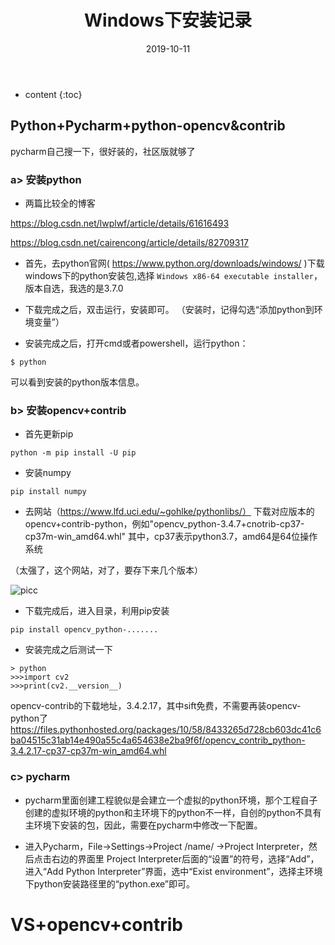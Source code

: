 ﻿---
layout: post
title:  "Windows下安装记录"
date:   2019-10-11
categories: 安装记录
tag: Windows
---

* content
{:toc}


## Python+Pycharm+python-opencv&contrib

pycharm自己搜一下，很好装的，社区版就够了

### a> 安装python

* 两篇比较全的博客

https://blog.csdn.net/lwplwf/article/details/61616493

https://blog.csdn.net/cairencong/article/details/82709317


* 首先，去python官网( https://www.python.org/downloads/windows/ )下载windows下的python安装包,选择
```Windows x86-64 executable installer```，版本自选，我选的是3.7.0

* 下载完成之后，双击运行，安装即可。
（安装时，记得勾选“添加python到环境变量”）

* 安装完成之后，打开cmd或者powershell，运行python：
```
$ python 
```
可以看到安装的python版本信息。


### b> 安装opencv+contrib

* 首先更新pip

```
python -m pip install -U pip
```

* 安装numpy
```
pip install numpy
```

* 去网站（https://www.lfd.uci.edu/~gohlke/pythonlibs/）
下载对应版本的opencv+contrib-python，例如"opencv_python-3.4.7+cnotrib-cp37-cp37m-win_amd64.whl"
其中，cp37表示python3.7，amd64是64位操作系统


（太强了，这个网站，对了，要存下来几个版本）

![picc](CAAAC25960E94E32849695C937448021)

* 下载完成后，进入目录，利用pip安装

```
pip install opencv_python-.......
```
* 安装完成之后测试一下

```
> python
>>>import cv2
>>>print(cv2.__version__)
```
opencv-contrib的下载地址，3.4.2.17，其中sift免费，不需要再装opencv-python了
https://files.pythonhosted.org/packages/10/58/8433265d728cb603dc41c6ba04515c31ab14e490a55c4a654638e2ba9f6f/opencv_contrib_python-3.4.2.17-cp37-cp37m-win_amd64.whl


### c> pycharm

* pycharm里面创建工程貌似是会建立一个虚拟的python环境，那个工程自子创建的虚拟环境的python和主环境下的python不一样，自创的python不具有主环境下安装的包，因此，需要在pycharm中修改一下配置。

* 进入Pycharm，File->Settings->Project /name/ ->Project Interpreter，然后点击右边的界面里 Project Interpreter后面的“设置”的符号，选择“Add”，进入“Add Python Interpreter”界面，选中“Exist environment”，选择主环境下python安装路径里的“python.exe”即可。




# VS+opencv+contrib
